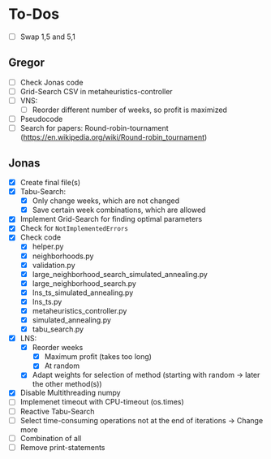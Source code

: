 # To-Dos

- [ ] Swap 1,5 and 5,1

## Gregor
- [ ] Check Jonas code
- [ ] Grid-Search CSV in metaheuristics-controller
- [ ] VNS:
  - [ ] Reorder different number of weeks, so profit is maximized
- [ ] Pseudocode
- [ ] Search for papers: Round-robin-tournament (https://en.wikipedia.org/wiki/Round-robin_tournament)

## Jonas 
- [x] Create final file(s)
- [x] Tabu-Search:
  - [x] Only change weeks, which are not changed
  - [x] Save certain week combinations, which are allowed
- [x] Implement Grid-Search for finding optimal parameters
- [x] Check for `NotImplementedErrors`
- [x] Check code
  - [x] helper.py
  - [x] neighborhoods.py
  - [x] validation.py
  - [x] large_neighborhood_search_simulated_annealing.py
  - [x] large_neighborhood_search.py
  - [x] lns_ts_simulated_annealing.py
  - [x] lns_ts.py
  - [x] metaheuristics_controller.py
  - [x] simulated_annealing.py
  - [x] tabu_search.py
- [x] LNS:
  - [x] Reorder weeks
    - [x] Maximum profit (takes too long)
    - [x] At random
  - [x] Adapt weights for selection of method (starting with random -> later the other method(s))
- [x] Disable Multithreading numpy
- [ ] Implemenet timeout with CPU-timeout (os.times)
- [ ] Reactive Tabu-Search
- [ ] Select time-consuming operations not at the end of iterations -> Change more
- [ ] Combination of all
- [ ] Remove print-statements